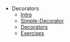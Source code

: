 - Decorators
  - [Intro](./python/decorators/Intro.md)
  - [Simple-Decorator](./python/decorators/Simple-Decorator.md)
  - [Decorators](./python/decorators/Decorators.md)
  - [Exercises](./python/decorators/Exercises.md)

